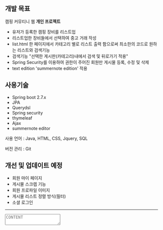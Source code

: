 ## 개발 목표
캠핑 커뮤티니 웹 **개인 프로젝트** 
- 유저가 등록한 캠핑 장비를 리스트업
- 리스트업한 장비들에서 선택하여 중고 거래 작성
- list.html 한 페이지에서 카테고리 별로 리스트 출력 함으로써 최소한의 코드로 원하는 리스트와 검색기능
- 검색기능 "선택한 게시판(카테고리)내에서 검색 및 뒤로가기 적용"
- Spring Security를 이용하여 권한이 주어진 회원만 게시물 등록, 수정 및 삭제
- text edition 'summernote edition' 적용

## 사용기술
- Spring boot 2.7.x
- JPA
- Querydsl
- Spring security
- thymeleaf
- Ajax 
- summernote editor

사용 언어 : Java, HTML, CSS, Jquery, SQL

버전 관리 : Git 

## 개선 및 업데이트 예정
- 회원 마이 페이지
- 게시물 스크렙 기능
- 회원 프로파일 이미지
- 게시물 리스트 정렬 방식(필터)
- 소셜 로그인

------


<textarea id="summernote" placeholder="CONTENT" name="content"></textarea>
<script>
    $(document).ready(function() {

        var targetImageList = [];

        $('#summernote').summernote({
            height: 600,
            lang: "ko-KR",
            callbacks:{
                onImageUpload: function (files, editor, welEditable){
                    for (var i = files.length -1; i >= 0; i--){
                        console.info(files[i]);
                        uploadImageFiles(files[i], this);
                    } //for
                }, // onImageUpload
                onMediaDelete: function (target){

                    var fileName = target.attr('src');

                    fileName = fileName.substring(fileName.lastIndexOf("/") +1);

                    var targetS3 = target.attr('src');

                    console.log("fileName: " + fileName);
                    console.log("targetS3: " + targetS3);

                    targetImageList.forEach(function (i){

                        console.log(targetImageList);
                        console.log(i);

                        var targetName = i;

                        if (i == targetS3){

                            var targetLI = $("li[name='"+fileName+"']");

                            targetLI.remove();

                            $.ajax({
                                url: '/removeS3',
                                data: {files: fileName},
                                dataType: 'text',
                                type: 'delete',
                                success: function (result){
                                }
                            })
                        }
                    }); // targetImageList forEach
                } // onMediaDelete
            } // callbacks
        }); // summernote

        function uploadImageFiles(files, el){

            var formData = new FormData();

            formData.append("uploadFiles", files);

            $.ajax({
                url: '/uploadAjax',
                data: formData,
                dataType: 'json',
                contentType: false,
                processData: false,
                type: 'POST',
                success:function (result){
                    console.info(result);
                    uploadResultUL(result);
                },
                error: function (jqXHR, textStatus, errorThrown){
                    console.info(textStatus);
                }
            }); // ajax
        } // function uploadImageFiles

        function uploadResultUL(result){

            var uploadResultUL = $(".uploadResultUL ul");
            var str = "";

            $(result).each(function (i, dto){

                str += '<li data-path="'+dto.folderPath+'" ' +
                    'data-uuid="'+dto.uuid+'" ' +
                    'data-name="'+dto.fileName+'" ' +
                    'name="'+dto.uuid+'_'+dto.fileName+'" data-s3Url="'+dto.s3Url+'"></li>';

                // var imageURL = dto.imageURL;
                //
                // console.log("imageURL: " + imageURL);

                $('#summernote').summernote('insertImage', dto.s3Url);
                // $('#summernote').summernote('insertImage', '/display?files='+dto.imageURL);

                var s3Url = dto.s3Url;
                console.log(s3Url)

                targetImageList.push(s3Url);
                console.log(targetImageList);

            }); // result each

            uploadResultUL.append(str);

        }; // function uploadResultUL

    }); // the end
</script>

